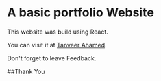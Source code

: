 # A basic portfolio Website

This website was build using React.

You can visit it at [Tanveer Ahamed](https://tanveerahamed.in).

Don't forget to leave Feedback.

##Thank You
